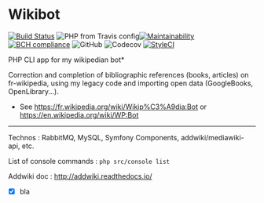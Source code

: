 # Wikibot

[![Build Status](https://travis-ci.org/Dispositif/Wikibot.svg?branch=master)](https://travis-ci.org/Dispositif/Wikibot)
![PHP from Travis config](https://img.shields.io/travis/php-v/Dispositif/Wikibot)[![Maintainability](https://api.codeclimate.com/v1/badges/b7a0aa7a832ddf24adb0/maintainability)](https://codeclimate.com/repos/5d73cea4465eac01630065a7/maintainability)
[![BCH compliance](https://bettercodehub.com/edge/badge/Dispositif/Wikibot?branch=master)](https://bettercodehub.com/)
![GitHub](https://img.shields.io/github/license/Dispositif/Wikibot)
![Codecov](https://img.shields.io/codecov/c/github/Dispositif/Wikibot)
[![StyleCI](https://github.styleci.io/repos/206988215/shield?branch=master)](https://github.styleci.io/repos/206988215)



PHP CLI app for my wikipedian bot*

Correction and completion of bibliographic references (books, articles) on fr-wikipedia, using my legacy
 code and importing open data (GoogleBooks, OpenLibrary...). 
 
 * See https://fr.wikipedia.org/wiki/Wikip%C3%A9dia:Bot or https://en.wikipedia.org/wiki/WP:Bot
 
 ----
 
Technos : RabbitMQ, MySQL, Symfony Components, addwiki/mediawiki-api, etc.

List of console commands : ```php src/console list```

Addwiki doc : http://addwiki.readthedocs.io/

- [x] bla
